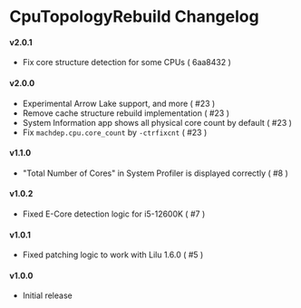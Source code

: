 CpuTopologyRebuild Changelog
===================
#### v2.0.1
- Fix core structure detection for some CPUs ( 6aa8432 )

#### v2.0.0
- Experimental Arrow Lake support, and more ( #23 )
- Remove cache structure rebuild implementation ( #23 )
- System Information app shows all physical core count by default ( #23 )
- Fix `machdep.cpu.core_count` by `-ctrfixcnt` ( #23 )

#### v1.1.0
- "Total Number of Cores" in System Profiler is displayed correctly ( #8 )

#### v1.0.2
- Fixed E-Core detection logic for i5-12600K ( #7 )

#### v1.0.1
- Fixed patching logic to work with Lilu 1.6.0 ( #5 )

#### v1.0.0
- Initial release
